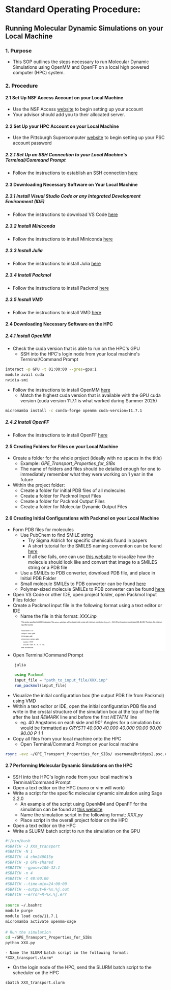 # Standard Operating Procedure:  
## Running Molecular Dynamic Simulations on your Local Machine

### 1. Purpose
- This SOP outlines the steps necessary to run Molecular Dynamic Simulations using OpenMM and OpenFF on a local high powered computer (HPC) system.

### 2. Procedure

#### 2.1 Set Up NSF Access Account on your Local Machine
- Use the NSF Access [website](https://access-ci.org/get-started/for-graduate-students/) to begin setting up your account
- Your advisor should add you to their allocated server.

#### 2.2 Set Up your HPC Account on your Local Machine
- Use the Pittsburgh Supercomputer [website](https://www.psc.edu/resources/bridges-2/user-guide/) to begin setting up your PSC account password
##### 2.2.1 Set Up an SSH Connection to your Local Machine's Terminal/Command Prompt
- Follow the instructions to establish an SSH connection [here](https://www.psc.edu/resources/bridges-2/user-guide#connecting-to-bridges-2)

#### 2.3 Downloading Necessary Software on Your Local Machine
##### 2.3.1 Install Visual Studio Code or any Integrated Development Environment (IDE)
- Follow the instructions to download VS Code [here](https://code.visualstudio.com/Download)
##### 2.3.2 Install Miniconda
- Follow the instructions to install Miniconda [here](https://www.anaconda.com/docs/getting-started/miniconda/install)
##### 2.3.3 Install Julia
- Follow the instructions to install Julia [here](https://julialang.org/downloads/)
##### 2.3.4 Install Packmol
- Follow the instructions to install Packmol [here](https://m3g.github.io/packmol/download.shtml)
##### 2.3.5 Install VMD
- Follow the instructions to install VMD [here](https://www.ks.uiuc.edu/Development/Download/download.cgi?PackageName=VMD)

#### 2.4 Downloading Necessary Software on the HPC
##### 2.4.1 Install OpenMM
- Check the cuda version that is able to run on the HPC's GPU
    - SSH into the HPC's login node from your local machine's Terminal/Command Prompt
```bash
interact -p GPU -t 01:00:00 --gres=gpu:1
module avail cuda
nvidia-smi
```
- Follow the instructions to install OpenMM [here](https://docs.openmm.org/latest/userguide/application/01_getting_started.html#introduction)
    - Match the highest cuda version that is available with the GPU cuda version (cuda version 11.7.1 is what worked during Summer 2025)
```bash
micromamba install -c conda-forge openmm cuda-version=11.7.1
```
##### 2.4.2 Install OpenFF
- Follow the instructions to install OpenFF [here](https://docs.openforcefield.org/projects/toolkit/en/latest/installation.html)

#### 2.5 Creating Folders for Files on your Local Machine
- Create a folder for the whole project (ideally with no spaces in the title)
    -  Example: *GPE_Transport_Properties_for_SIBs*
    -  The name of folders and files should be detailed enough for one to immediately remember what they were working on 1 year in the future
- Within the project folder:
    -  Create a folder for initial PDB files of all molecules
    -  Create a folder for Packmol Input Files
    -  Create a folder for Packmol Output Files
    -  Create a folder for Molecular Dynamic Output Files

#### 2.6 Creating Initial Configurations with Packmol on your Local Machine
- Form PDB files for molecules
    - Use PubChem to find SMILE string
        - Try Sigma Aldrich for specific chemicals found in papers
        - A short tutorial for the SMILES naming convention can be found [here](https://archive.epa.gov/med/med_archive_03/web/html/smiles.html)
        - If all else fails, one can use [this website](https://www.cheminfo.org/Chemistry/Cheminformatics/FormatConverter/index.html) to visualize how the molecule should look like and convert that image to a SMILES string or a PDB file
    - Use a SMILEs to PDB converter, download PDB file, and place in Initial PDB Folder
    - Small molecule SMILEs to PDB converter can be found [here](https://www.novoprolabs.com/tools/smiles2pdb)   
    - Polymer-sized molecule SMILEs to PDB converter can be found [here](https://cactus.nci.nih.gov/translate/)
- Open VS Code or other IDE, open project folder, open Packmol Input Files folder
- Create a Packmol input file in the following format using a text editor or IDE
    - Name the file in this format: *XXX.inp*
![Packmol Input File Example. This shows the spacing between molecules (tolerance), output file type, input file type, and the structure of the simulation box. The structure of the simulation box includes the initial molecule PDB file, how many atoms of each molecule should be in the box, the dimensions of the simulation box in Angstroms, and the end of the structure.](Packmol_input_file.png)
- Open Terminal/Command Prompt
```bash
    julia
```
```julia
    using Packmol
    input_file = "path_to_input_file/XXX.inp"
    run_packmol(input_file)
```
- Visualize the initial configuration box (the output PDB file from Packmol) using VMD 
- Within a text editor or IDE, open the initial configuration PDB file and write in the crystal structure of the simulation box at the top of the file after the last *REMARK* line and before the first *HETATM* line
    - eg. 40 Angstoms on each side and 90° Angles for a simulation box would be formatted as	*CRYST1   40.000   40.000   40.000  90.00  90.00  90.00 P 1           1*
- Copy all files from your local machine onto the HPC
    - Open Terminal/Command Prompt on your local machine
```bash
rsync -avz ~/GPE_Transport_Properties_for_SIBs/ username@bridges2.psc.edu:/jet/home/username/
```

#### 2.7 Performing Molecular Dynamic Simulations on the HPC
- SSH into the HPC's login node from your local machine's Terminal/Command Prompt
- Open a text editor on the HPC (nano or vim will work)
- Write a script for the specific molecular dynamic simulation using Sage 2.2.0
    - An example of the script using OpenMM and OpenFF for the simulation can be found at [this website](https://docs.openforcefield.org/en/latest/examples/openforcefield/openff-toolkit/SMIRNOFF_simulation/run_simulation.html)
    - Name the simulation script in the following format: *XXX.py*
    - Place script in the overall project folder on the HPC
- Open a text editor on the HPC 
- Write a SLURM batch script to run the simulation on the GPU
```bash
#!/bin/bash
#SBATCH -J XXX_transport
#SBATCH -N 1
#SBATCH -A chm240015p
#SBATCH -p GPU-shared
#SBATCH --gpus=v100-32:1
#SBATCH -n 4
#SBATCH -t 48:00:00
#SBATCH --time-min=24:00:00
#SBATCH --output=R-%x.%j.out
#SBATCH --error=R-%x.%j.err

source ~/.bashrc
module purge
module load cuda/11.7.1
micromamba activate openmm-sage

# Run the simulation
cd ~/GPE_Transport_Properties_for_SIBs
python XXX.py
```
    - Name the SLURM batch script in the following format: *XXX_transport.slurm*
- On the login node of the HPC, send the SLURM batch script to the scheduler on the HPC
```bash
sbatch XXX_transport.slurm
```